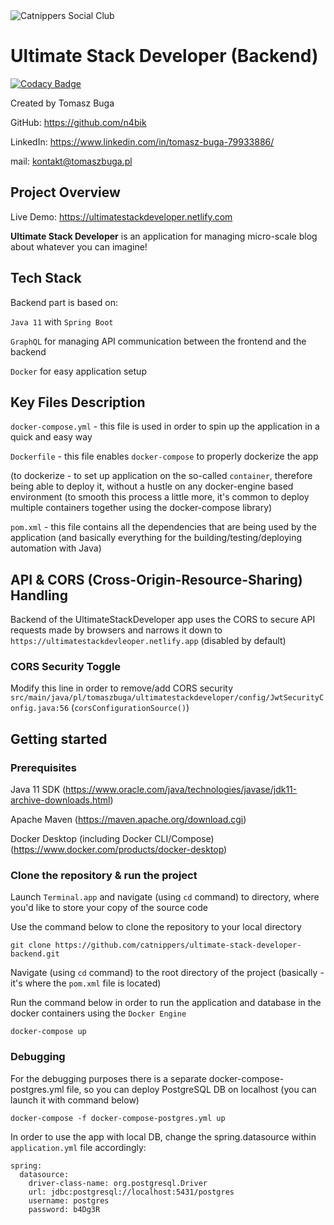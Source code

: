 <img alt="Catnippers Social Club" src="https://github.com/catnippers/catnippers-landing-page/blob/evan/src/images/catnippers_logotype-01%201.png" />

# Ultimate Stack Developer (Backend)

[![Codacy Badge](https://app.codacy.com/project/badge/Grade/ca2ee88e52a643fab2ba892a1cb73082)](https://www.codacy.com/gh/catnippers/ultimate-stack-developer-backend/dashboard?utm_source=github.com&amp;utm_medium=referral&amp;utm_content=catnippers/ultimate-stack-developer-backend&amp;utm_campaign=Badge_Grade)

Created by Tomasz Buga

GitHub: https://github.com/n4bik

LinkedIn: https://www.linkedin.com/in/tomasz-buga-79933886/

mail: kontakt@tomaszbuga.pl

## Project Overview
Live Demo: https://ultimatestackdeveloper.netlify.com

**Ultimate Stack Developer** is an application for managing micro-scale blog about whatever you can imagine!

## Tech Stack
Backend part is based on:

`Java 11` with `Spring Boot`

`GraphQL` for managing API communication between the frontend and the backend

`Docker` for easy application setup

## Key Files Description
`docker-compose.yml` - this file is used in order to spin up the application in a quick and easy way

`Dockerfile` - this file enables `docker-compose` to properly dockerize the app

(to dockerize - to set up application on the so-called `container`, therefore being able to deploy it, without a hustle on any docker-engine based environment (to smooth this process a little more, it's common to deploy multiple containers together using the docker-compose library)

`pom.xml` - this file contains all the dependencies that are being used by the application (and basically everything for the building/testing/deploying automation with Java)

## API & CORS (Cross-Origin-Resource-Sharing) Handling

Backend of the UltimateStackDeveloper app uses the CORS to secure API requests made by browsers and narrows it down
to `https://ultimatestackdevleoper.netlify.app` (disabled by default)

### CORS Security Toggle
Modify this line in order to remove/add CORS security `src/main/java/pl/tomaszbuga/ultimatestackdeveloper/config/JwtSecurityConfig.java:56` (``corsConfigurationSource()``)

## Getting started
### Prerequisites
Java 11 SDK (https://www.oracle.com/java/technologies/javase/jdk11-archive-downloads.html)

Apache Maven (https://maven.apache.org/download.cgi)

Docker Desktop (including Docker CLI/Compose) (https://www.docker.com/products/docker-desktop)

### Clone the repository & run the project
Launch `Terminal.app` and navigate (using `cd` command) to directory, where you'd like to store your copy of the source code

Use the command below to clone the repository to your local directory
```
git clone https://github.com/catnippers/ultimate-stack-developer-backend.git
``` 

Navigate (using `cd` command) to the root directory of the project (basically - it's where the `pom.xml` file is located)

Run the command below in order to run the application and database in the docker containers using the `Docker Engine`

```
docker-compose up
``` 

### Debugging
For the debugging purposes there is a separate docker-compose-postgres.yml file, so you can deploy PostgreSQL DB on localhost (you can launch it with command below)

```
docker-compose -f docker-compose-postgres.yml up
```

In order to use the app with local DB, change the spring.datasource within `application.yml` file accordingly:

```
spring:
  datasource:
    driver-class-name: org.postgresql.Driver
    url: jdbc:postgresql://localhost:5431/postgres
    username: postgres
    password: b4Dg3R
```